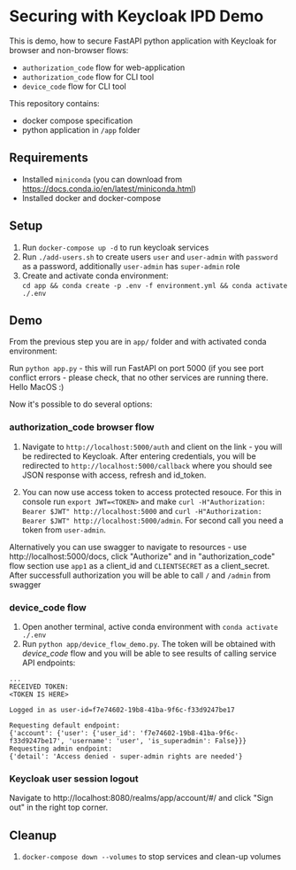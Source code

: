 # Securing with Keycloak IPD Demo

This is demo, how to secure FastAPI python application with Keycloak for browser and non-browser flows:

* `authorization_code` flow for web-application
* `authorization_code` flow for CLI tool
* `device_code` flow for CLI tool

This repository contains:
* docker compose specification
* python application in `/app` folder

## Requirements

* Installed `miniconda` (you can download from https://docs.conda.io/en/latest/miniconda.html)
* Installed docker and docker-compose 

## Setup

1. Run `docker-compose up -d` to run keycloak services
2. Run `./add-users.sh` to create users `user` and `user-admin` with `password` as a password, additionally `user-admin` has `super-admin` role
3. Create and activate conda environment:\
   `cd app && conda create -p .env -f environment.yml && conda activate ./.env`

## Demo

From the previous step you are in `app/` folder and with activated conda environment:

Run `python app.py` - this will run FastAPI on port 5000 (if you see port conflict errors - please check, that no other services are running there. Hello MacOS :)

Now it's possible to do several options:

### authorization_code browser flow

1. Navigate to `http://localhost:5000/auth` and client on the link - you will be redirected to Keycloak. After entering credentials, you will be redirected to `http://localhost:5000/callback` where you should see JSON response with access, refresh and id_token. 

2. You can now use access token to access protected resouce. For this in console run `export JWT=<TOKEN>` and make `curl -H"Authorization: Bearer $JWT" http://localhost:5000` and `curl -H"Authorization: Bearer $JWT" http://localhost:5000/admin`. For second call you need a token from `user-admin`.

Alternatively you can use swagger to navigate to resources - use http://localhost:5000/docs, click "Authorize" and in "authorization_code" flow section use `app1` as a client_id and `CLIENTSECRET` as a client_secret. After successfull authorization you will be able to call `/` and `/admin` from swagger

### device_code flow

1. Open another terminal, active conda environment with `conda activate ./.env`
2. Run `python app/device_flow_demo.py`. The token will be obtained with *device_code* flow and you will be able to see results of calling service API endpoints:

```
...
RECEIVED TOKEN:
<TOKEN IS HERE>

Logged in as user-id=f7e74602-19b8-41ba-9f6c-f33d9247be17

Requesting default endpoint:
{'account': {'user': {'user_id': 'f7e74602-19b8-41ba-9f6c-f33d9247be17', 'username': 'user', 'is_superadmin': False}}}
Requesting admin endpoint:
{'detail': 'Access denied - super-admin rights are needed'}
```

### Keycloak user session logout

Navigate to http://localhost:8080/realms/app/account/#/ and click "Sign out" in the right top corner.

## Cleanup
1. `docker-compose down --volumes` to stop services and clean-up volumes
